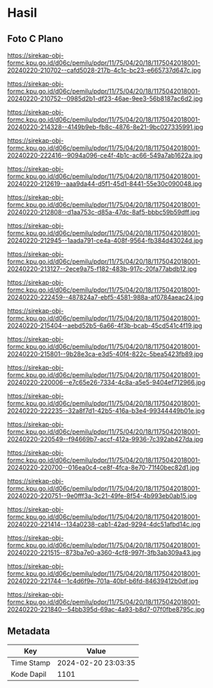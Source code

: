 # Hasil

## Foto C Plano

https://sirekap-obj-formc.kpu.go.id/d06c/pemilu/pdpr/11/75/04/20/18/1175042018001-20240220-210702--cafd5028-217b-4c1c-bc23-e665737d647c.jpg

https://sirekap-obj-formc.kpu.go.id/d06c/pemilu/pdpr/11/75/04/20/18/1175042018001-20240220-210752--0985d2b1-df23-46ae-9ee3-56b8187ac6d2.jpg

https://sirekap-obj-formc.kpu.go.id/d06c/pemilu/pdpr/11/75/04/20/18/1175042018001-20240220-214328--4149b9eb-fb8c-4876-8e21-9bc027335991.jpg

https://sirekap-obj-formc.kpu.go.id/d06c/pemilu/pdpr/11/75/04/20/18/1175042018001-20240220-222416--9094a096-ce4f-4b1c-ac66-549a7ab1622a.jpg

https://sirekap-obj-formc.kpu.go.id/d06c/pemilu/pdpr/11/75/04/20/18/1175042018001-20240220-212619--aaa9da44-d5f1-45d1-8441-55e30c090048.jpg

https://sirekap-obj-formc.kpu.go.id/d06c/pemilu/pdpr/11/75/04/20/18/1175042018001-20240220-212808--d1aa753c-d85a-47dc-8af5-bbbc59b59dff.jpg

https://sirekap-obj-formc.kpu.go.id/d06c/pemilu/pdpr/11/75/04/20/18/1175042018001-20240220-212945--1aada791-ce4a-408f-9564-fb384d43024d.jpg

https://sirekap-obj-formc.kpu.go.id/d06c/pemilu/pdpr/11/75/04/20/18/1175042018001-20240220-213127--2ece9a75-f182-483b-917c-20fa77abdb12.jpg

https://sirekap-obj-formc.kpu.go.id/d06c/pemilu/pdpr/11/75/04/20/18/1175042018001-20240220-222459--487824a7-ebf5-4581-988a-af0784aeac24.jpg

https://sirekap-obj-formc.kpu.go.id/d06c/pemilu/pdpr/11/75/04/20/18/1175042018001-20240220-215404--aebd52b5-6a66-4f3b-bcab-45cd541c4f19.jpg

https://sirekap-obj-formc.kpu.go.id/d06c/pemilu/pdpr/11/75/04/20/18/1175042018001-20240220-215801--9b28e3ca-e3d5-40f4-822c-5bea5423fb89.jpg

https://sirekap-obj-formc.kpu.go.id/d06c/pemilu/pdpr/11/75/04/20/18/1175042018001-20240220-220006--e7c65e26-7334-4c8a-a5e5-9404ef712966.jpg

https://sirekap-obj-formc.kpu.go.id/d06c/pemilu/pdpr/11/75/04/20/18/1175042018001-20240220-222235--32a8f7d1-42b5-416a-b3e4-99344449b01e.jpg

https://sirekap-obj-formc.kpu.go.id/d06c/pemilu/pdpr/11/75/04/20/18/1175042018001-20240220-220549--f94669b7-accf-412a-9936-7c392ab427da.jpg

https://sirekap-obj-formc.kpu.go.id/d06c/pemilu/pdpr/11/75/04/20/18/1175042018001-20240220-220700--016ea0c4-ce8f-4fca-8e70-71f40bec82d1.jpg

https://sirekap-obj-formc.kpu.go.id/d06c/pemilu/pdpr/11/75/04/20/18/1175042018001-20240220-220751--9e0fff3a-3c21-49fe-8f54-4b993eb0ab15.jpg

https://sirekap-obj-formc.kpu.go.id/d06c/pemilu/pdpr/11/75/04/20/18/1175042018001-20240220-221414--134a0238-cab1-42ad-9294-4dc51afbd14c.jpg

https://sirekap-obj-formc.kpu.go.id/d06c/pemilu/pdpr/11/75/04/20/18/1175042018001-20240220-221515--873ba7e0-a360-4cf8-997f-3fb3ab309a43.jpg

https://sirekap-obj-formc.kpu.go.id/d06c/pemilu/pdpr/11/75/04/20/18/1175042018001-20240220-221744--1c4d6f9e-701a-40bf-b6fd-84639412b0df.jpg

https://sirekap-obj-formc.kpu.go.id/d06c/pemilu/pdpr/11/75/04/20/18/1175042018001-20240220-221840--54bb395d-69ac-4a93-b8d7-07f0fbe8795c.jpg


## Metadata

| Key        | Value               |
| ---------- | ------------------- |
| Time Stamp | 2024-02-20 23:03:35 |
| Kode Dapil | 1101                |



